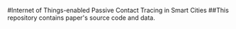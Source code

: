 #Internet of Things-enabled Passive Contact Tracing in Smart Cities 
##This repository contains paper's source code and data.
